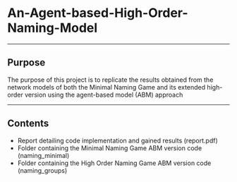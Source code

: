 # An-Agent-based-High-Order-Naming-Model

---

## Purpose

  The purpose of this project is to replicate the results obtained from the network models of both the Minimal Naming Game and its extended high-order version using the agent-based model (ABM) approach

---           

## Contents 

  - Report detailing code implementation and gained results (report.pdf)
  - Folder containing the Minimal Naming Game ABM version code (naming_minimal)
  - Folder containing the High Order Naming Game ABM version code (naming_groups)


